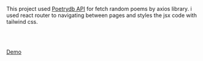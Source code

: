 This project used <a href='https://poetrydb.org'>Poetrydb API</a> for fetch random poems by axios library. i used react router to navigating between pages and styles the jsx code with tailwind css.

<br/>
<br/>

<a href='https://poems-ten.vercel.app/'>Demo</a>
